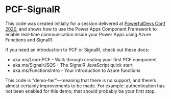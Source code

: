 # PCF-SignalR

This code was created initially for a session delivered at [PowerfulDevs Conf 2020](https://dev.to/azure/real-time-power-apps-with-signalr-13jk), and shows how to use the Power Apps Component Framework to enable real-time communication inside your Power Apps using Azure Functions and SignalR.

If you need an introduction to PCF or SignalR, check out these docs:
* aka.ms/LearnPCF - Walk through creating your first PCF component
* aka.ms/SignalrJSQS - The SignalR JavaScript quick start
* aka.ms/FunctionsIntro - Your introduction to Azure functions

This code is "demo-tier"—meaning that there is no support, and there's almost certainly improvements to be made. For example: authentication has not been enabled for this demo; that should probably be your first stop.